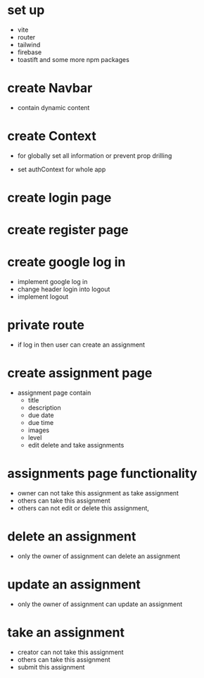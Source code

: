 # set up

- vite
- router
- tailwind
- firebase
- toastift and some more npm packages

# create Navbar

- contain dynamic content

# create Context

- for globally set all information or prevent prop drilling

* set authContext for whole app

# create login page

# create register page

# create google log in

- implement google log in
- change header login into logout
- implement logout

# private route

- if log in then user can create an assignment

# create assignment page

- assignment page contain
  - title
  - description
  - due date
  - due time
  - images
  - level
  - edit delete and take assignments

# assignments page functionality

- owner can not take this assignment as take assignment
- others can take this assignment
- others can not edit or delete this assignment,

# delete an assignment

- only the owner of assignment can delete an assignment

# update an assignment

- only the owner of assignment can update an assignment

# take an assignment

- creator can not take this assignment
- others can take this assignment
- submit this assignment
